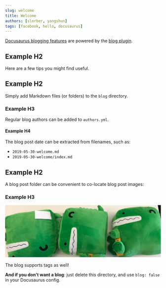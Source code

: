 ```yaml
---
slug: welcome
title: Welcome
authors: [slorber, yangshun]
tags: [facebook, hello, docusaurus]
---
```


[Docusaurus blogging features](https://docusaurus.io/docs/blog) are powered by the [blog plugin](https://docusaurus.io/docs/api/plugins/@docusaurus/plugin-content-blog).

## Example H2

Here are a few tips you might find useful.

<!-- truncate -->

## Example H2

Simply add Markdown files (or folders) to the `blog` directory.

### Example H3

Regular blog authors can be added to `authors.yml`.

#### Example H4

The blog post date can be extracted from filenames, such as:

- `2019-05-30-welcome.md`
- `2019-05-30-welcome/index.md`

## Example H2

A blog post folder can be convenient to co-locate blog post images:

### Example H3

![Docusaurus Plushie](./docusaurus-plushie-banner.jpeg)

The blog supports tags as well!

**And if you don't want a blog**: just delete this directory, and use `blog: false` in your Docusaurus config.
